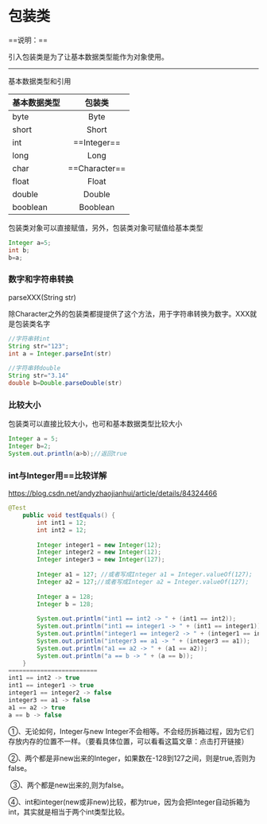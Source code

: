 # 包装类

==说明：==

引入包装类是为了让基本数据类型能作为对象使用。

***

基本数据类型和引用



| 基本数据类型 |    包装类     |
| ------------ | :-----------: |
| byte         |     Byte      |
| short        |     Short     |
| int          |  ==Integer==  |
| long         |     Long      |
| char         | ==Character== |
| float        |     Float     |
| double       |    Double     |
| booblean     |   Booblean    |

包装类对象可以直接赋值，另外，包装类对象可赋值给基本类型

```java
Integer a=5;
int b;
b=a;
```

### 数字和字符串转换

parseXXX(String str)

除Character之外的包装类都提提供了这个方法，用于字符串转换为数字。XXX就是包装类名字

```java
//字符串转int
String str="123";
int a = Integer.parseInt(str)
    
//字符串转double
String str="3.14"
double b=Double.parseDouble(str)
```

### 比较大小

包装类可以直接比较大小，也可和基本数据类型比较大小

```java
Integer a = 5;
Integer b=2;
System.out.println(a>b);//返回true
```

### int与Integer用==比较详解

https://blog.csdn.net/andyzhaojianhui/article/details/84324466

```java
@Test
    public void testEquals() {
        int int1 = 12;
        int int2 = 12;
        
        Integer integer1 = new Integer(12);
        Integer integer2 = new Integer(12);
        Integer integer3 = new Integer(127);
        
        Integer a1 = 127; //或者写成Integer a1 = Integer.valueOf(127);
        Integer a2 = 127;//或者写成Integer a2 = Integer.valueOf(127);
        
        Integer a = 128;
        Integer b = 128;
            
        System.out.println("int1 == int2 -> " + (int1 == int2));
        System.out.println("int1 == integer1 -> " + (int1 == integer1));     
        System.out.println("integer1 == integer2 -> " + (integer1 == integer2));    
        System.out.println("integer3 == a1 -> " + (integer3 == a1));         
        System.out.println("a1 == a2 -> " + (a1 == a2));                     
        System.out.println("a == b -> " + (a == b)); 
    } 
=========================
int1 == int2 -> true
int1 == integer1 -> true
integer1 == integer2 -> false
integer3 == a1 -> false
a1 == a2 -> true
a == b -> false
```

①、无论如何，Integer与new Integer不会相等。不会经历拆箱过程，因为它们存放内存的位置不一样。（要看具体位置，可以看看这篇文章：点击打开链接）

​    ②、两个都是非new出来的Integer，如果数在-128到127之间，则是true,否则为false。

​    ③、两个都是new出来的,则为false。

​    ④、int和integer(new或非new)比较，都为true，因为会把Integer自动拆箱为int，其实就是相当于两个int类型比较。





